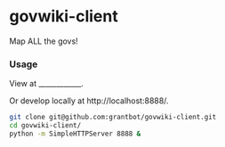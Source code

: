 # govwiki-client

Map ALL the govs!

### Usage

View at ____________.

Or develop locally at http://localhost:8888/.

```` sh
git clone git@github.com:grantbot/govwiki-client.git
cd govwiki-client/
python -m SimpleHTTPServer 8888 &
````

